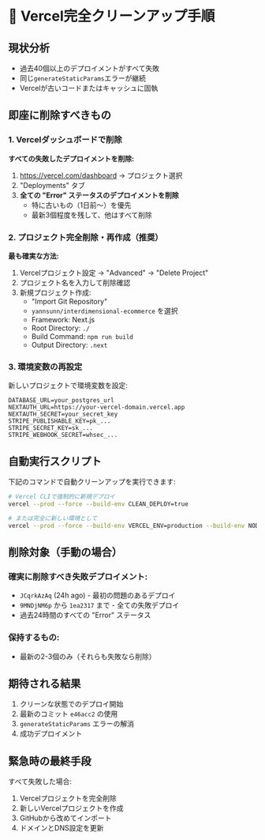 # 🚨 Vercel完全クリーンアップ手順

## 現状分析
- 過去40個以上のデプロイメントがすべて失敗
- 同じ`generateStaticParams`エラーが継続
- Vercelが古いコードまたはキャッシュに固執

## 即座に削除すべきもの

### 1. Vercelダッシュボードで削除
**すべての失敗したデプロイメントを削除:**
1. https://vercel.com/dashboard → プロジェクト選択
2. "Deployments" タブ
3. **全ての "Error" ステータスのデプロイメントを削除**
   - 特に古いもの（1日前〜）を優先
   - 最新3個程度を残して、他はすべて削除

### 2. プロジェクト完全削除・再作成（推奨）
**最も確実な方法:**
1. Vercelプロジェクト設定 → "Advanced" → "Delete Project"
2. プロジェクト名を入力して削除確認
3. 新規プロジェクト作成:
   - "Import Git Repository"
   - `yannsunn/interdimensional-ecommerce` を選択
   - Framework: Next.js
   - Root Directory: `./`
   - Build Command: `npm run build`
   - Output Directory: `.next`

### 3. 環境変数の再設定
新しいプロジェクトで環境変数を設定:
```
DATABASE_URL=your_postgres_url
NEXTAUTH_URL=https://your-vercel-domain.vercel.app
NEXTAUTH_SECRET=your_secret_key
STRIPE_PUBLISHABLE_KEY=pk_...
STRIPE_SECRET_KEY=sk_...
STRIPE_WEBHOOK_SECRET=whsec_...
```

## 自動実行スクリプト

下記のコマンドで自動クリーンアップを実行できます:
```bash
# Vercel CLIで強制的に新規デプロイ
vercel --prod --force --build-env CLEAN_DEPLOY=true

# または完全に新しい環境として
vercel --prod --force --build-env VERCEL_ENV=production --build-env NODE_ENV=production
```

## 削除対象（手動の場合）

### 確実に削除すべき失敗デプロイメント:
- `JCqrkAzAq` (24h ago) - 最初の問題のあるデプロイ
- `9MNDjNM6p` から `1ea2317` まで - 全ての失敗デプロイ
- 過去24時間のすべての "Error" ステータス

### 保持するもの:
- 最新の2-3個のみ（それらも失敗なら削除）

## 期待される結果
1. クリーンな状態でのデプロイ開始
2. 最新のコミット `e46acc2` の使用
3. `generateStaticParams` エラーの解消
4. 成功デプロイメント

## 緊急時の最終手段
すべて失敗した場合:
1. Vercelプロジェクトを完全削除
2. 新しいVercelプロジェクトを作成
3. GitHubから改めてインポート
4. ドメインとDNS設定を更新